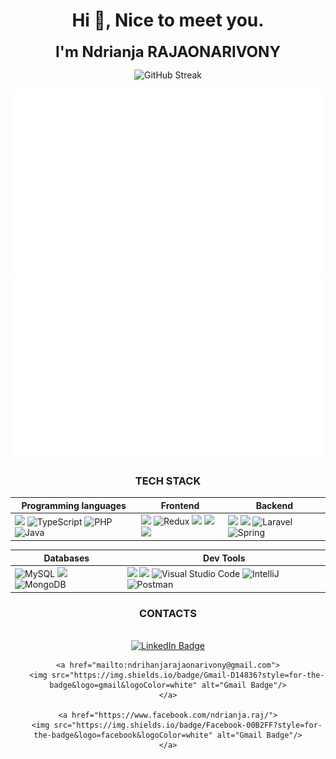 <h1 align="center">
  Hi 👋, Nice to meet you.
</h1>

<p align=center>  <strong style="font-size: 24px;">I'm Ndrianja RAJAONARIVONY</strong> <p>

<!--
**Ndrihanja/Ndrihanja** is a ✨ _special_ ✨ repository because its `README.md` (this file) appears on your GitHub profile.

Here are some ideas to get you started:

- 🔭 I’m currently working on ...
- 🌱 I’m currently learning ...
- 👯 I’m looking to collaborate on ...
- 🤔 I’m looking for help with ...
- 💬 Ask me about ...
- 📫 How to reach me: ...
- 😄 Pronouns: ...
- ⚡ Fun fact: ...
-->

<p align="center">
    <img src="https://github-readme-streak-stats.herokuapp.com?user=Ndrihanja&theme=catppuccin-latte&mode=weekly" alt="GitHub Streak" />
</p>

<a href="https://github.com/Ndrihanja/github-stats">
  <p align='center'>
    <img src="https://github.com/Ndrihanja/github-stats/blob/master/generated/overview.svg"/>
    <img src="https://github.com/Ndrihanja/github-stats/blob/master/generated/languages.svg"/>
  </p>
</a>

<!--
<p align='center'>

<img alt='JavaScript' src='https://img.shields.io/badge/JavaScript-F7DF1E?style=for-the-badge&logo=javascript&logoColor=black'/>
<img alt='Typescript' src="https://img.shields.io/badge/TypeScript-007ACC?style=for-the-badge&logo=typescript&logoColor=white" width="115"/> 
<img alt='PHP' src="https://img.shields.io/badge/PHP-777BB4?style=for-the-badge&logo=php&logoColor=white"/> 
<img alt='Java' src='https://img.shields.io/badge/Java-ED8B00?style=for-the-badge&logo=java&logoColor=white'/>
<img alt='NodeJS' src='https://img.shields.io/badge/Node.js-43853D?style=for-the-badge&logo=node.js&logoColor=white'/>
<img alt='Express.js' src='https://img.shields.io/badge/Express.js-404D59?style=for-the-badge'/>
<img alt='React' src="https://img.shields.io/badge/React-20232A?style=for-the-badge&logo=react&logoColor=61DAFB"/>
<img alt='Redux' src="https://img.shields.io/badge/Redux-593D88?style=for-the-badge&logo=redux&logoColor=white"/>
<img alt='Laravel' src="https://img.shields.io/badge/Laravel-FF2D20?style=for-the-badge&logo=laravel&logoColor=white"/>
<img alt='Spring' src='https://img.shields.io/badge/Spring-6DB33F?style=for-the-badge&logo=spring&logoColor=white'/>

<br/>

<img alt="Mongo" src="https://img.shields.io/badge/MongoDB-4EA94B?style=for-the-badge&logo=mongodb&logoColor=white"/>
<img alt="MySQL" src="https://img.shields.io/badge/MySQL-00000F?style=for-the-badge&logo=mysql&logoColor=white" />
<img alt="PostgreSQL" src="https://img.shields.io/badge/PostgreSQL-316192?style=for-the-badge&logo=postgresql&logoColor=white"/>

<br/>

<p align='center'>

<img alt='GIT' src='https://img.shields.io/badge/git-%23F05033.svg?style=for-the-badge&logo=git&logoColor=white'/>
<img alt='DOCKER' src="https://img.shields.io/badge/Docker-2CA5E0?style=for-the-badge&logo=docker&logoColor=white"/>
<p>

-->

<div align="center">
  <h3>TECH STACK</h3>
</div>

  | Programming languages| Frontend | Backend |
  |----- | ----- | ------ |
  | <img src="https://img.shields.io/badge/JavaScript-323330?style=for-the-badge&logo=javascript&logoColor=F7DF1E"/> ![TypeScript](https://img.shields.io/badge/typescript-%23007ACC.svg?style=for-the-badge&logo=typescript&logoColor=white) <img alt='PHP' src="https://img.shields.io/badge/PHP-777BB4?style=for-the-badge&logo=php&logoColor=white"/> <img alt='Java' src='https://img.shields.io/badge/Java-ED8B00?style=for-the-badge&logo=java&logoColor=white'/> | <img src="https://img.shields.io/badge/React-20232A?style=for-the-badge&logo=react&logoColor=61DAFB" /> <img alt='Redux' src="https://img.shields.io/badge/Redux-593D88?style=for-the-badge&logo=redux&logoColor=white"/> <img src="https://img.shields.io/badge/HTML5-E34F26?style=for-the-badge&logo=html5&logoColor=white"/> <img src="https://img.shields.io/badge/CSS3-1572B6?style=for-the-badge&logo=css3&logoColor=white"/> <img src="https://img.shields.io/badge/Sass-CC6699?style=for-the-badge&logo=sass&logoColor=white" /> | <img src="https://img.shields.io/badge/Node.js-339933?style=for-the-badge&logo=nodedotjs&logoColor=white" /> <img src="https://img.shields.io/badge/Express.js-000000?style=for-the-badge&logo=express&logoColor=white" /> <img alt='Laravel' src="https://img.shields.io/badge/Laravel-FF2D20?style=for-the-badge&logo=laravel&logoColor=white"/> <img alt='Spring' src='https://img.shields.io/badge/Spring-6DB33F?style=for-the-badge&logo=spring&logoColor=white'/> |


  |  Databases|Dev Tools|
  |  ---|---|
   <img alt="MySQL" src="https://img.shields.io/badge/MySQL-00000F?style=for-the-badge&logo=mysql&logoColor=white" /> <img src="https://img.shields.io/badge/PostgreSQL-316192?style=for-the-badge&logo=postgresql&logoColor=white"/> ![MongoDB](https://img.shields.io/badge/mongodb-43853d.svg?style=for-the-badge&logo=mongodb&logoColor=white)| <img src="https://img.shields.io/badge/GIT-E44C30?style=for-the-badge&logo=git&logoColor=white"/> <img src="https://img.shields.io/badge/Docker-2CA5E0?style=for-the-badge&logo=docker&logoColor=white"/>  ![Visual Studio Code](https://img.shields.io/badge/Visual%20Studio%20Code-0078d7.svg?style=for-the-badge&logo=visual-studio-code&logoColor=white) ![IntelliJ](https://img.shields.io/badge/IntelliJ-20232A?style=for-the-badge&logo=intellij&logoColor=61DAFB") <img alt='Postman' src='https://img.shields.io/badge/Postman-6DB33F?style=for-the-badge&logo=postman&logoColor=white'/>


   <div align="center">
     <h3>CONTACTS</h3>
     <br/>
    <a href="https://www.linkedin.com/in/ndrianja-rajaonarivony-490ab7273/" target="_black">
    <img src="https://img.shields.io/badge/LinkedIn-blue?style=for-the-badge&logo=linkedin&logoColor=white" alt="LinkedIn Badge"/>
    </a>

    <a href="mailto:ndrihanjarajaonarivony@gmail.com">
        <img src="https://img.shields.io/badge/Gmail-D14836?style=for-the-badge&logo=gmail&logoColor=white" alt="Gmail Badge"/>
    </a>

    <a href="https://www.facebook.com/ndrianja.raj/">
        <img src="https://img.shields.io/badge/Facebook-00B2FF?style=for-the-badge&logo=facebook&logoColor=white" alt="Gmail Badge"/>
    </a>
   </div>
    


